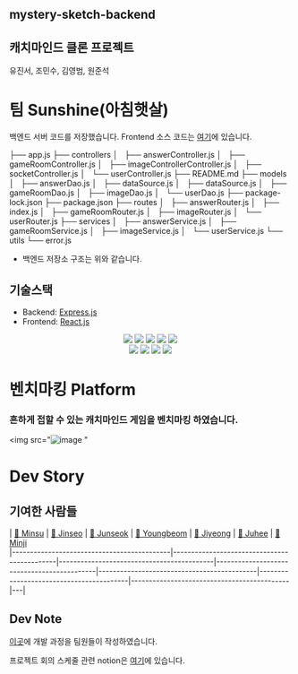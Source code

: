 ## mystery-sketch-backend

## 캐치마인드 클론 프로젝트

유진서, 조민수, 김영범, 원준석


# 팀 Sunshine(아침햇살) 

백엔드 서버 코드를 저장했습니다. Frontend 소스 코드는 [여기](https://github.com/fullminji/mystery-sketch)에 있습니다.

├── app.js
├── controllers
│   ├── answerController.js
│   ├── gameRoomController.js
│   ├── imageControllerController.js
│   ├── socketController.js
│   └── userController.js
├── README.md
├── models
│   ├── answerDao.js
│   ├── dataSource.js
│   ├── dataSource.js
│   ├── gameRoomDao.js
│   ├── imageDao.js
│   └── userDao.js
├── package-lock.json
├── package.json
├── routes
│   ├── answerRouter.js
│   ├── index.js
│   ├── gameRoomRouter.js
│   ├── imageRouter.js
│   └── userRouter.js
├── services
│   ├── answerService.js
│   ├── gameRoomService.js
│   ├── imageService.js
│   └── userService.js
└── utils
    └── error.js

- 백엔드 저장소 구조는 위와 같습니다.


## 기술스택
- Backend: [Express.js](https://expressjs.com)
- Frontend: [React.js](https://reactjs.org/)
  
<div align="center">
<img src="https://img.shields.io/badge/express-000000?style=for-the-badge&logo=express&logoColor=white">
<img src="https://img.shields.io/badge/javascript-F7DF1E?style=for-the-badge&logo=javascript&logoColor=black">
<img src="https://img.shields.io/badge/mysql-4479A1?style=for-the-badge&logo=mysql&logoColor=white">
  <img src="https://img.shields.io/badge/linux-FCC624?style=for-the-badge&logo=linux&logoColor=black">
<img src="https://img.shields.io/badge/node.js-339933?style=for-the-badge&logo=Node.js&logoColor=white">
<br>
<img src="https://img.shields.io/badge/react-61DAFB?style=for-the-badge&logo=react&logoColor=black">
<img src="https://img.shields.io/badge/html5-E34F26?style=for-the-badge&logo=html5&logoColor=white">
<img src="https://img.shields.io/badge/css-1572B6?style=for-the-badge&logo=css3&logoColor=white">
<img src="https://img.shields.io/badge/javascript-F7DF1E?style=for-the-badge&logo=javascript&logoColor=black">
</div>

# 벤치마킹 Platform

### 흔하게 접할 수 있는 캐치마인드 게임을 벤치마킹 하였습니다.

<img src="![image](https://github.com/pc0bum/mystery-sketch-backend/assets/146638661/76303859-6622-4f70-bc75-a31aa0d1f8b2)
"

# Dev Story
## 기여한 사람들

| [🍑 Minsu](https://github.com/jominsu0103) | [🍇 Jinseo](https://github.com/coderjins) | [🥑 Junseok](https://github.com/applepc24) | [🥝 Youngbeom](https://github.com/pc0bum) | [🍋 Jiyeong](https://github.com/hjy961021) | [🍍 Juhee](https://github.com/Haze10425) | [🍹 Minji](https://github.com/fullminji)  
|--------------------------------------------|---------------------------------------------|-------------------------------------------|--------------------------------------------|--------------------------------------------|-----------------------------------------|--------------------------------------------|---|

## Dev Note
[이곳](https://www.notion.so/be7eb54fdf2f4154b88b1263cf5b8b60)에 개발 과정을 팀원들이 작성하였습니다.

프로젝트 회의 스케줄 관련 notion은 [여기](https://www.notion.so/bdb25de56d9b48cba3ddb4a2254e0180?v=24cc97035f3a43a4ab96cdd0bd483580)에 있습니다.


    
